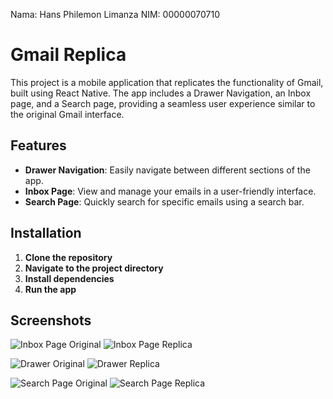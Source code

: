 Nama: Hans Philemon Limanza
NIM: 00000070710

# Gmail Replica

This project is a mobile application that replicates the functionality of Gmail, built using React Native. The app includes a Drawer Navigation, an Inbox page, and a Search page, providing a seamless user experience similar to the original Gmail interface.

## Features

- **Drawer Navigation**: Easily navigate between different sections of the app.
- **Inbox Page**: View and manage your emails in a user-friendly interface.
- **Search Page**: Quickly search for specific emails using a search bar.

## Installation

1. **Clone the repository**
2. **Navigate to the project directory**
3. **Install dependencies**
4. **Run the app**

## Screenshots
![Inbox Page Original](screenshots/ReferensiAplikasi%20(1).jpg)
![Inbox Page Replica](screenshots/HasilReplika%20(1).png)

![Drawer Original](screenshots/ReferensiAplikasi%20(2).jpg)
![Drawer Replica](screenshots/HasilReplika%20(2).png)

![Search Page Original](screenshots/ReferensiAplikasi%20(3).jpg)
![Search Page Replica](screenshots/HasilReplika%20(3).png)
